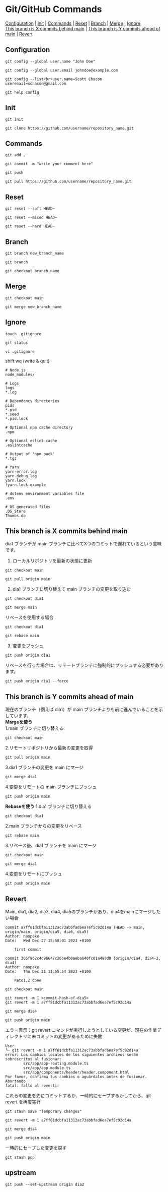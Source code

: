 # Git/GitHub Commands
[Configuration](#configuration) | [Init](#init) | [Commands](#commands) | [Reset](#reset) | [Branch](#branch) | [Merge](#merge) | [Ignore](#ignore)  
[This branch is X commits behind main](#this-branch-is-x-commits-behind-main)
 | [This branch is Y commits ahead of main](#this-branch-is-y-commits-ahead-of-main) | [Revert](#revert)

## Configuration
```
git config --global user.name "John Doe"
```
```
git config --global user.email johndoe@example.com
```
```
git config --list<br>user.name=Scott Chacon useremail=schacon@gmail.com
```
```
git help config
```

## Init
```
git init
```
```
git clone https://github.com/username/repository_name.git
```

## Commands
```
git add .
```
```
git commit -m "write your comment here"
```
```
git push
```
```
git pull https://github.com/username/repository_name.git
```

## Reset
```
git reset --soft HEAD~
```
```
git reset --mixed HEAD~
```
```
git reset --hard HEAD~
```

## Branch
```
git branch new_branch_name
```
```
git branch
```
```
git checkout branch_name
```

## Merge
```
git checkout main
```
```
git merge new_branch_name
```

## Ignore
```
touch .gitignore
```
```
git status
```
```
vi .gitignore
```
shift:wq (write & quit)
```
# Node.js
node_modules/

# Logs
logs
*.log

# Dependency directories
pids
*.pid
*.seed
*.pid.lock

# Optional npm cache directory
.npm

# Optional eslint cache
.eslintcache

# Output of 'npm pack'
*.tgz

# Yarn
yarn-error.log
yarn-debug.log
yarn.lock
!yarn.lock.example

# dotenv environment variables file
.env

# OS generated files
.DS_Store
Thumbs.db

```


## This branch is X commits behind main
dia1 ブランチが main ブランチに比べてXつのコミットで遅れているという意味です。  
1. ローカルリポジトリを最新の状態に更新
```
git checkout main
```
```
git pull origin main
```
2. dia1 ブランチに切り替えて main ブランチの変更を取り込む
```
git checkout dia1
```
```
git merge main
```
リベースを使用する場合
```
git checkout dia1
```
```
git rebase main
```
3. 変更をプッシュ
```
git push origin dia1
```
リベースを行った場合は、リモートブランチに強制的にプッシュする必要があります。
```
git push origin dia1 --force
```
## This branch is Y commits ahead of main
現在のブランチ（例えば dia1）が main ブランチよりも前に進んでいることを示しています。  
**Margeを使う**  
1.main ブランチに切り替える:
```
git checkout main
```
2.リモートリポジトリから最新の変更を取得
```
git pull origin main
```
3.dia1 ブランチの変更を main にマージ
```
git merge dia1
```
4.変更をリモートの main ブランチにプッシュ
```
git push origin main
```
**Rebaseを使う**
1.dia1 ブランチに切り替える
```
git checkout dia1
```
2.main ブランチからの変更をリベース
```
git rebase main
```
3.リベース後、dia1 ブランチを main にマージ
```
git checkout main
```
```
git merge dia1
```
4.変更をリモートにプッシュ
```
git push origin main
```

## Revert
Main, dia1, dia2, dia3, dia4, dia5のブランチがあり、dia4をmainにマージしたい場合  
```
commit a7ff81dcbfa11312ac73abbfad6ea7ef5c92d14a (HEAD -> main, origin/main, origin/dia5, dia6, dia5)
Author: naopeke
Date:   Wed Dec 27 15:58:01 2023 +0100

    first commit

commit 365f962c4d96647c26be4b0aeba640fc01a498d0 (origin/dia4, dia4-2, dia4)
Author: naopeke
Date:   Thu Dec 21 11:55:54 2023 +0100

    Reto1,2 done
```
```
git checkout main
```
```
git revert -m 1 <commit-hash-of-dia5>
git revert -m 1 a7ff81dcbfa11312ac73abbfad6ea7ef5c92d14a
```
```
git merge dia4
```
```
git push origin main
```
エラー表示：git revert コマンドが実行しようとしている変更が、現在の作業ディレクトリに未コミットの変更があるために失敗  
```
User
╰─ git revert -m 1 a7ff81dcbfa11312ac73abbfad6ea7ef5c92d14a                  
error: Los cambios locales de los siguientes archivos serán sobrescritos al fusionar:
        src/app/app-routing.module.ts
        src/app/app.module.ts
        src/app/components/header/header.component.html
Por favor, confirma tus cambios o aguárdalos antes de fusionar.
Abortando
fatal: falló al revertir
```
これらの変更を先にコミットするか、一時的にセーブするかしてから、git revert を再度実行  
```
git stash save "Temporary changes"
```
```
git revert -m 1 a7ff81dcbfa11312ac73abbfad6ea7ef5c92d14a
```
```
git merge dia4
```
```
git push origin main
```
一時的にセーブした変更を戻す
```
git stash pop
```
## upstream
```
git push --set-upstream origin dia2
```
